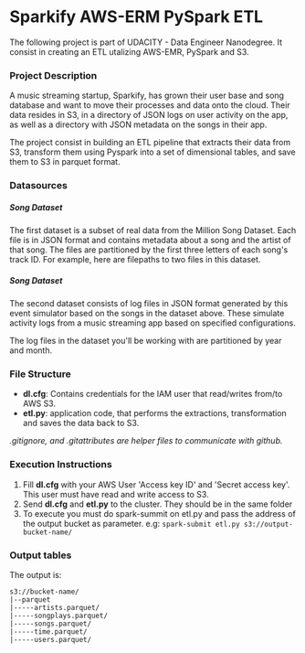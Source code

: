 # Sparkify AWS-ERM PySpark ETL

The following project is part of UDACITY - Data Engineer Nanodegree. It consist in creating an ETL utalizing AWS-EMR, PySpark and S3.


### Project Description

A music streaming startup, Sparkify, has grown their user base and song database and want to move their processes and data onto the cloud. Their data resides in S3, in a directory of JSON logs on user activity on the app, as well as a directory with JSON metadata on the songs in their app.

The project consist in building an ETL pipeline that extracts their data from S3, transform them using Pyspark into a set of dimensional tables, and save them to S3 in parquet format.

### Datasources

##### Song Dataset
The first dataset is a subset of real data from the Million Song Dataset. Each file is in JSON format and contains metadata about a song and the artist of that song. The files are partitioned by the first three letters of each song's track ID. For example, here are filepaths to two files in this dataset.

##### Song Dataset
The second dataset consists of log files in JSON format generated by this event simulator based on the songs in the dataset above. These simulate activity logs from a music streaming app based on specified configurations.

The log files in the dataset you'll be working with are partitioned by year and month.

### File Structure

- **dl.cfg**: Contains credentials for the IAM user that read/writes from/to AWS S3.
- **etl.py**: application code, that performs the extractions, transformation and saves the data back to S3.

*.gitignore, and .gitattributes are helper files to communicate with github.*

### Execution Instructions

1. Fill **dl.cfg** with your AWS User 'Access key ID' and 'Secret access key'. This user must have read and write access to S3.
2. Send **dl.cfg** and **etl.py** to the cluster. They should be in the same folder
3. To execute you must do spark-summit on etl.py and pass the address of the output bucket as parameter. e.g: `spark-submit etl.py s3://output-bucket-name/`


### Output tables
The output is:

```
s3://bucket-name/
|--parquet
|-----artists.parquet/
|-----songplays.parquet/
|-----songs.parquet/
|-----time.parquet/
|-----users.parquet/

